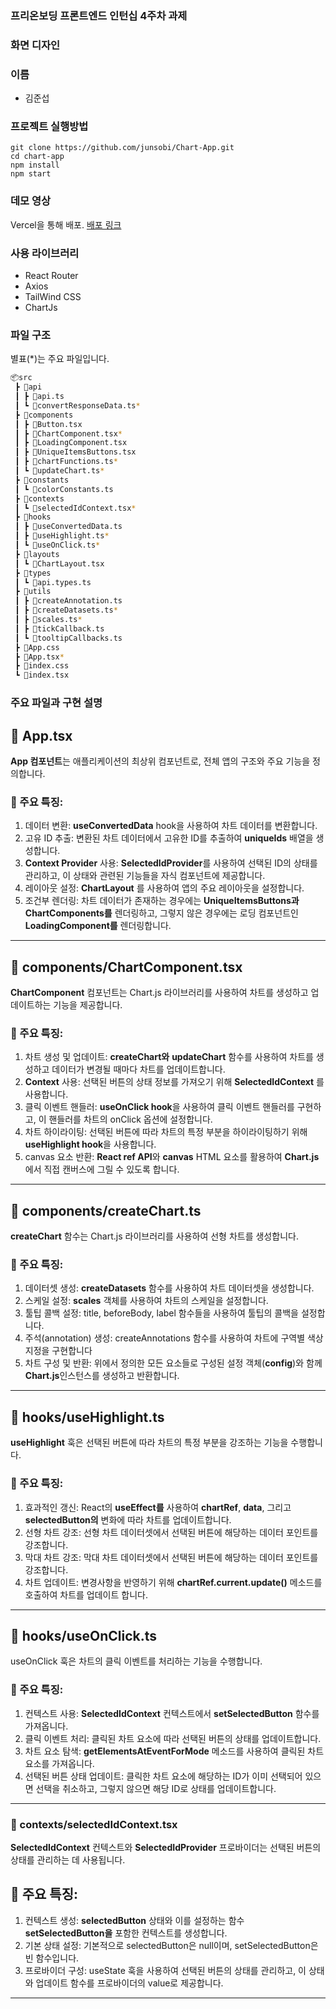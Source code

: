### 프리온보딩 프론트엔드 인턴십 4주차 과제

### 화면 디자인

### 이름

- 김준섭

### 프로젝트 실행방법

```shell
git clone https://github.com/junsobi/Chart-App.git
cd chart-app
npm install
npm start
```

### 데모 영상

Vercel을 통해 배포.
[배포 링크](https://chart-app-zeta.vercel.app//)

### 사용 라이브러리

- React Router
- Axios
- TailWind CSS
- ChartJs

### 파일 구조

별표(\*)는 주요 파일입니다.

```bash
📦src
 ┣ 📂api
 ┃ ┣ 📜api.ts
 ┃ ┗ 📜convertResponseData.ts*
 ┣ 📂components
 ┃ ┣ 📜Button.tsx
 ┃ ┣ 📜ChartComponent.tsx*
 ┃ ┣ 📜LoadingComponent.tsx
 ┃ ┣ 📜UniqueItemsButtons.tsx
 ┃ ┣ 📜chartFunctions.ts*
 ┃ ┗ 📜updateChart.ts*
 ┣ 📂constants
 ┃ ┗ 📜colorConstants.ts
 ┣ 📂contexts
 ┃ ┗ 📜selectedIdContext.tsx*
 ┣ 📂hooks
 ┃ ┣ 📜useConvertedData.ts
 ┃ ┣ 📜useHighlight.ts*
 ┃ ┗ 📜useOnClick.ts*
 ┣ 📂layouts
 ┃ ┗ 📜ChartLayout.tsx
 ┣ 📂types
 ┃ ┗ 📜api.types.ts
 ┣ 📂utils
 ┃ ┣ 📜createAnnotation.ts
 ┃ ┣ 📜createDatasets.ts*
 ┃ ┣ 📜scales.ts*
 ┃ ┣ 📜tickCallback.ts
 ┃ ┗ 📜tooltipCallbacks.ts
 ┣ 📜App.css
 ┣ 📜App.tsx*
 ┣ 📜index.css
 ┗ 📜index.tsx
```

### 주요 파일과 구현 설명

## 📂 App.tsx

**App 컴포넌트**는 애플리케이션의 최상위 컴포넌트로, 전체 앱의 구조와 주요 기능을 정의합니다.

### 🌟 주요 특징:

1. 데이터 변환: **useConvertedData** hook을 사용하여 차트 데이터를 변환합니다.
2. 고유 ID 추출: 변환된 차트 데이터에서 고유한 ID를 추출하여 **uniqueIds** 배열을 생성합니다.
3. **Context Provider** 사용: **SelectedIdProvider**를 사용하여 선택된 ID의 상태를 관리하고, 이 상태와 관련된 기능들을 자식 컴포넌트에 제공합니다.
4. 레이아웃 설정: **ChartLayout** 를 사용하여 앱의 주요 레이아웃을 설정합니다.
5. 조건부 렌더링: 차트 데이터가 존재하는 경우에는 **UniqueItemsButtons과** **ChartComponents를** 렌더링하고, 그렇지 않은 경우에는 로딩 컴포넌트인 **LoadingComponent를** 렌더링합니다.

---

## 📂 components/ChartComponent.tsx

**ChartComponent** 컴포넌트는 Chart.js 라이브러리를 사용하여 차트를 생성하고 업데이트하는 기능을 제공합니다.

### 🌟 주요 특징:

1. 차트 생성 및 업데이트: **createChart와** **updateChart** 함수를 사용하여 차트를 생성하고 데이터가 변경될 때마다 차트를 업데이트합니다.
2. **Context** 사용: 선택된 버튼의 상태 정보를 가져오기 위해 **SelectedIdContext** 를 사용합니다.
3. 클릭 이벤트 핸들러: **useOnClick hook**을 사용하여 클릭 이벤트 핸들러를 구현하고, 이 핸들러를 차트의 onClick 옵션에 설정합니다.
4. 차트 하이라이팅: 선택된 버튼에 따라 차트의 특정 부분을 하이라이팅하기 위해 **useHighlight hook**을 사용합니다.
5. canvas 요소 반환: **React ref API**와 **canvas** HTML 요소를 활용하여 **Chart.js**에서 직접 캔버스에 그릴 수 있도록 합니다.

---

## 📂 components/createChart.ts

**createChart** 함수는 Chart.js 라이브러리를 사용하여 선형 차트를 생성합니다.

### 🌟 주요 특징:

1. 데이터셋 생성: **createDatasets** 함수를 사용하여 차트 데이터셋을 생성합니다.
2. 스케일 설정: **scales** 객체를 사용하여 차트의 스케일을 설정합니다.
3. 툴팁 콜백 설정: title, beforeBody, label 함수들을 사용하여 툴팁의 콜백을 설정합니다.
4. 주석(annotation) 생성: createAnnotations 함수를 사용하여 차트에 구역별 색상지정을 구현합니다
5. 차트 구성 및 반환: 위에서 정의한 모든 요소들로 구성된 설정 객체(**config**)와 함께 **Chart.js**인스턴스를 생성하고 반환합니다.

---

## 📂 hooks/useHighlight.ts

**useHighlight** 훅은 선택된 버튼에 따라 차트의 특정 부분을 강조하는 기능을 수행합니다.

### 🌟 주요 특징:

1. 효과적인 갱신: React의 **useEffect를** 사용하여 **chartRef**, **data**, 그리고 **selectedButton의** 변화에 따라 차트를 업데이트합니다.
2. 선형 차트 강조: 선형 차트 데이터셋에서 선택된 버튼에 해당하는 데이터 포인트를 강조합니다.
3. 막대 차트 강조: 막대 차트 데이터셋에서 선택된 버튼에 해당하는 데이터 포인트를 강조합니다.
4. 차트 업데이트: 변경사항을 반영하기 위해 **chartRef.current.update()** 메소드를 호출하여 차트를 업데이트 합니다.

---

## 📂 hooks/useOnClick.ts

useOnClick 훅은 차트의 클릭 이벤트를 처리하는 기능을 수행합니다.

### 🌟 주요 특징:

1. 컨텍스트 사용: **SelectedIdContext** 컨텍스트에서 **setSelectedButton** 함수를 가져옵니다.
2. 클릭 이벤트 처리: 클릭된 차트 요소에 따라 선택된 버튼의 상태를 업데이트합니다.
3. 차트 요소 탐색: **getElementsAtEventForMode** 메소드를 사용하여 클릭된 차트 요소를 가져옵니다.
4. 선택된 버튼 상태 업데이트: 클릭한 차트 요소에 해당하는 ID가 이미 선택되어 있으면 선택을 취소하고, 그렇지 않으면 해당 ID로 상태를 업데이트합니다.

---

### 📂 contexts/selectedIdContext.tsx

**SelectedIdContext** 컨텍스트와 **SelectedIdProvider** 프로바이더는 선택된 버튼의 상태를 관리하는 데 사용됩니다.

## 🌟 주요 특징:

1. 컨텍스트 생성: **selectedButton** 상태와 이를 설정하는 함수 **setSelectedButton을** 포함한 컨텍스트를 생성합니다.
2. 기본 상태 설정: 기본적으로 selectedButton은 null이며, setSelectedButton은 빈 함수입니다.
3. 프로바이더 구성: useState 훅을 사용하여 선택된 버튼의 상태를 관리하고, 이 상태와 업데이트 함수를 프로바이더의 value로 제공합니다.

---
